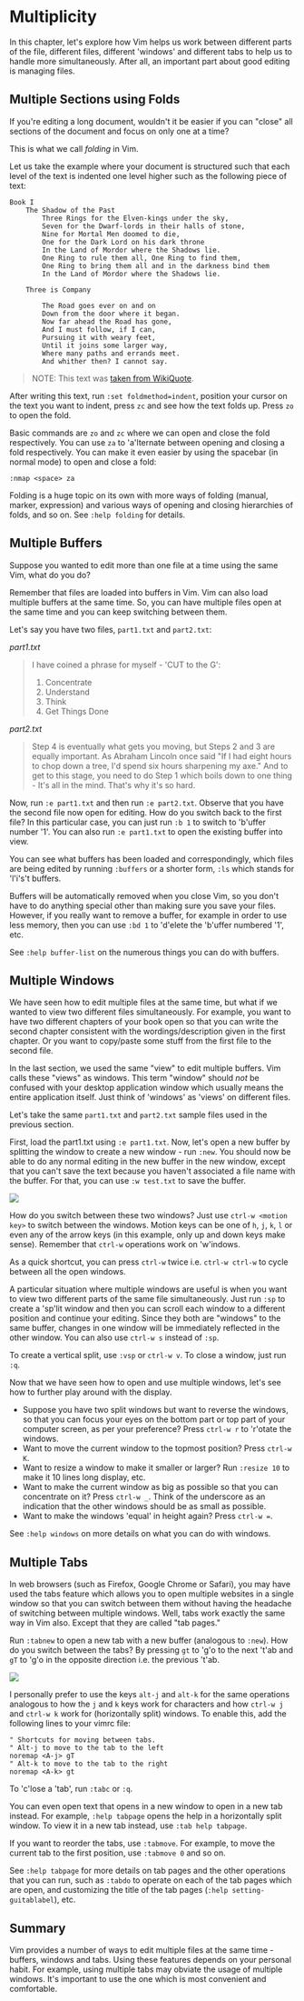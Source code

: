 # Multiplicity

In this chapter, let's explore how Vim helps us work between different parts of the file, different files, different 'windows' and different tabs to help us to handle more simultaneously. After all, an important part about good editing is managing files.

## Multiple Sections using Folds

If you're editing a long document, wouldn't it be easier if you can "close" all sections of the document and focus on only one at a time?

This is what we call *folding* in Vim.

Let us take the example where your document is structured such that each level of the text is indented one level higher such as the following piece of text:

```
Book I
    The Shadow of the Past
        Three Rings for the Elven-kings under the sky,
        Seven for the Dwarf-lords in their halls of stone,
        Nine for Mortal Men doomed to die,
        One for the Dark Lord on his dark throne
        In the Land of Mordor where the Shadows lie.
        One Ring to rule them all, One Ring to find them,
        One Ring to bring them all and in the darkness bind them
        In the Land of Mordor where the Shadows lie.

    Three is Company

        The Road goes ever on and on
        Down from the door where it began.
        Now far ahead the Road has gone,
        And I must follow, if I can,
        Pursuing it with weary feet,
        Until it joins some larger way,
        Where many paths and errands meet.
        And whither then? I cannot say.
```

> NOTE: This text was [taken from WikiQuote](http://en.wikiquote.org/wiki/The_Fellowship_of_the_Ring).

After writing this text, run `:set foldmethod=indent`, position your cursor on the text you want to indent, press `zc` and see how the text folds up. Press `zo` to open the fold.

Basic commands are `zo` and `zc` where we can open and close the fold respectively. You can use `za` to 'a'lternate between opening and closing a fold respectively. You can make it even easier by using the spacebar (in normal mode) to open and close a fold:

``` viml
:nmap <space> za
```

Folding is a huge topic on its own with more ways of folding (manual, marker, expression) and various ways of opening and closing hierarchies of folds, and so on. See `:help folding` for details.

## Multiple Buffers

Suppose you wanted to edit more than one file at a time using the same Vim, what do you do?

Remember that files are loaded into buffers in Vim. Vim can also load multiple buffers at the same time. So, you can have multiple files open at the same time and you can keep switching between them.

Let's say you have two files, `part1.txt` and `part2.txt`:

*part1.txt*

> I have coined a phrase for myself - 'CUT to the G': <br>
> 1. Concentrate <br>
> 2. Understand <br>
> 3. Think <br>
> 4. Get Things Done

*part2.txt*

>  Step 4 is eventually what gets you moving, but Steps 2 and 3 are equally important. As Abraham Lincoln once said "If I had eight hours to chop down a tree, I'd spend six hours sharpening my axe." And to get to this stage, you need to do Step 1 which boils down to one thing - It's all in the mind. That's why it's so hard.

Now, run `:e part1.txt` and then run `:e part2.txt`. Observe that you have the second file now open for editing. How do you switch back to the first file? In this particular case, you can just run `:b 1` to switch to 'b'uffer number '1'. You can also run `:e part1.txt` to open the existing buffer into view.

You can see what buffers has been loaded and correspondingly, which files are being edited by running `:buffers` or a shorter form, `:ls` which stands for 'l'i's't buffers.

Buffers will be automatically removed when you close Vim, so you don't have to do anything special other than making sure you save your files. However, if you really want to remove a buffer, for example in order to use less memory, then you can use `:bd 1` to 'd'elete the 'b'uffer numbered '1', etc.

See `:help buffer-list` on the numerous things you can do with buffers.

## Multiple Windows

We have seen how to edit multiple files at the same time, but what if we wanted to view two different files simultaneously. For example, you want to have two different chapters of your book open so that you can write the second chapter consistent with the wordings/description given in the first chapter. Or you want to copy/paste some stuff from the first file to the second file.

In the last section, we used the same "view" to edit multiple buffers. Vim calls these "views" as windows. This term "window" should *not* be confused with your desktop application window which usually means the entire application itself. Just think of 'windows' as 'views' on different files.

Let's take the same `part1.txt` and `part2.txt` sample files used in the previous section.

First, load the part1.txt using `:e part1.txt`. Now, let's open a new buffer by splitting the window to create a new window - run `:new`. You should now be able to do any normal editing in the new buffer in the new window, except that you can't save the text because you haven't associated a file name with the buffer. For that, you can use `:w test.txt` to save the buffer.

![](img/multiple_windows.png)

How do you switch between these two windows? Just use `ctrl-w <motion key>` to switch between the windows. Motion keys can be one of `h`, `j`, `k`, `l` or even any of the arrow keys (in this example, only up and down keys make sense). Remember that `ctrl-w` operations work on 'w'indows.

As a quick shortcut, you can press `ctrl-w` twice i.e. `ctrl-w ctrl-w` to cycle between all the open windows.

A particular situation where multiple windows are useful is when you want to view two different parts of the same file simultaneously. Just run `:sp` to create a 'sp'lit window and then you can scroll each window to a different position and continue your editing. Since they both are "windows" to the same buffer, changes in one window will be immediately reflected in the other window. You can also use `ctrl-w s` instead of `:sp`.

To create a vertical split, use `:vsp` or `ctrl-w v`. To close a window, just run `:q`.

Now that we have seen how to open and use multiple windows, let's see how to further play around with the display.

- Suppose you have two split windows but want to reverse the windows, so that you can focus your eyes on the bottom part or top part of your computer screen, as per your preference? Press `ctrl-w r` to 'r'otate the windows.
- Want to move the current window to the topmost position? Press `ctrl-w K`.
- Want to resize a window to make it smaller or larger? Run `:resize 10` to make it 10 lines long display, etc.
- Want to make the current window as big as possible so that you can concentrate on it? Press `ctrl-w _`. Think of the underscore as an indication that the other windows should be as small as possible.
- Want to make the windows 'equal' in height again? Press `ctrl-w =`.

See `:help windows` on more details on what you can do with windows.

## Multiple Tabs

In web browsers (such as Firefox, Google Chrome or Safari), you may have used the tabs feature which allows you to open multiple websites in a single window so that you can switch between them without having the headache of switching between multiple windows. Well, tabs work exactly the same way in Vim also. Except that they are called "tab pages."

Run `:tabnew` to open a new tab with a new buffer (analogous to `:new`). How do you switch between the tabs? By pressing `gt` to 'g'o to the next 't'ab and `gT` to 'g'o in the opposite direction i.e. the previous 't'ab.

![](img/multiple_tabs.png)

I personally prefer to use the keys `alt-j` and `alt-k` for the same operations analogous to how the `j` and `k` keys work for characters and how `ctrl-w j` and `ctrl-w k` work for (horizontally split) windows. To enable this, add the following lines to your vimrc file:

``` viml
" Shortcuts for moving between tabs.
" Alt-j to move to the tab to the left
noremap <A-j> gT
" Alt-k to move to the tab to the right
noremap <A-k> gt
```

To 'c'lose a 'tab', run `:tabc` or `:q`.

You can even open text that opens in a new window to open in a new tab instead. For example, `:help tabpage` opens the help in a horizontally split window. To view it in a new tab instead, use `:tab help tabpage`.

If you want to reorder the tabs, use `:tabmove`. For example, to move the current tab to the first position, use `:tabmove 0` and so on.

See `:help tabpage` for more details on tab pages and the other operations that you can run, such as `:tabdo` to operate on each of the tab pages which are open, and customizing the title of the tab pages (`:help setting-guitablabel`), etc.

## Summary

Vim provides a number of ways to edit multiple files at the same time - buffers, windows and tabs. Using these features depends on your personal habit. For example, using multiple tabs may obviate the usage of multiple windows. It's important to use the one which is most convenient and comfortable.
